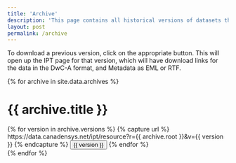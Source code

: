 ```yaml
---
title: 'Archive'
description: 'This page contains all historical versions of datasets that the museum publishes.'
layout: post
permalink: /archive
---
```


To download a previous version, click on the appropriate button. This will open up the IPT page for that version, which will have download links for the data in the DwC-A format, and Metadata as EML or RTF.

{% for archive in site.data.archives %}
<h1>
{{ archive.title }}
</h1>
<div class="btn-group">
{% for version in archive.versions %}
{% capture url %}
https://data.canadensys.net/ipt/resource?r={{ archive.root }}&v={{ version }}
{% endcapture %}
<a href="{{ url }}"><button>{{ version }}</button></a>
{% endfor %}
</div>
{% endfor %}